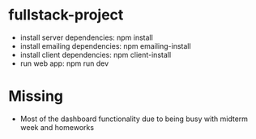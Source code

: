 # fullstack-project
  - install server dependencies: npm install
  - install emailing dependencies: npm emailing-install
  - install client dependencies: npm client-install
  - run web app: npm run dev

# Missing
  - Most of the dashboard functionality due to being busy with midterm week and homeworks
